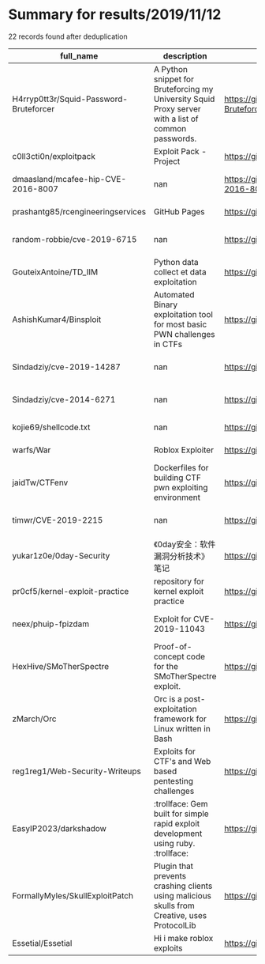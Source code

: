 
# Summary for results/2019/11/12
    
22 records found after deduplication

| full_name | description | html_url | matched_list | matched_count | pushed_at | size | stargazers_count | language | forks_count | vul_ids |
|----------------------------------------|-----------------------------------------------------------------------------------------------------|-----------------------------------------------------------|----------------|-----------------|---------------------------|--------|--------------------|------------|---------------|--------------------|
| H4rryp0tt3r/Squid-Password-Bruteforcer | A Python snippet for Bruteforcing my University Squid Proxy server with a list of common passwords. | https://github.com/H4rryp0tt3r/Squid-Password-Bruteforcer | ['exploit'] | 1 | 2019-11-12 11:32:00+00:00 | 3 | 4 | Python | 3 | [] |
| c0ll3cti0n/exploitpack | Exploit Pack - Project | https://github.com/c0ll3cti0n/exploitpack | ['exploit'] | 1 | 2019-11-12 19:58:26+00:00 | 11519 | 35 | Python | 243 | [] |
| dmaasland/mcafee-hip-CVE-2016-8007 | nan | https://github.com/dmaasland/mcafee-hip-CVE-2016-8007 | ['cve-2'] | 1 | 2019-11-12 19:23:48+00:00 | 3 | 1 | Ruby | 0 | ['CVE-2016-8007'] |
| prashantg85/rcengineeringservices | GitHub Pages | https://github.com/prashantg85/rcengineeringservices | ['rce'] | 1 | 2019-11-12 15:53:50+00:00 | 388 | 0 | nan | 0 | [] |
| random-robbie/cve-2019-6715 | nan | https://github.com/random-robbie/cve-2019-6715 | ['cve-2'] | 1 | 2019-11-12 14:54:10+00:00 | 6 | 8 | Go | 2 | ['CVE-2019-6715'] |
| GouteixAntoine/TD_IIM | Python data collect et data exploitation | https://github.com/GouteixAntoine/TD_IIM | ['exploit'] | 1 | 2019-11-12 13:01:26+00:00 | 0 | 0 | | 0 | [] |
| AshishKumar4/Binsploit | Automated Binary exploitation tool for most basic PWN challenges in CTFs | https://github.com/AshishKumar4/Binsploit | ['exploit'] | 1 | 2019-11-12 12:38:05+00:00 | 0 | 0 | | 0 | [] |
| Sindadziy/cve-2019-14287 | nan | https://github.com/Sindadziy/cve-2019-14287 | ['cve-2'] | 1 | 2019-11-12 12:18:21+00:00 | 3059 | 0 | | 0 | ['CVE-2019-14287'] |
| Sindadziy/cve-2014-6271 | nan | https://github.com/Sindadziy/cve-2014-6271 | ['cve-2'] | 1 | 2019-11-12 12:16:54+00:00 | 346 | 0 | | 0 | ['CVE-2014-6271'] |
| kojie69/shellcode.txt | nan | https://github.com/kojie69/shellcode.txt | ['shellcode'] | 1 | 2019-11-12 10:30:26+00:00 | 0 | 0 | nan | 0 | [] |
| warfs/War | Roblox Exploiter | https://github.com/warfs/War | ['exploit'] | 1 | 2019-11-12 04:22:55+00:00 | 0 | 0 | | 0 | [] |
| jaidTw/CTFenv | Dockerfiles for building CTF pwn exploiting environment | https://github.com/jaidTw/CTFenv | ['exploit'] | 1 | 2019-11-12 05:51:45+00:00 | 4 | 0 | Dockerfile | 0 | [] |
| timwr/CVE-2019-2215 | nan | https://github.com/timwr/CVE-2019-2215 | ['cve-2'] | 1 | 2019-11-12 03:58:00+00:00 | 17 | 63 | C | 25 | ['CVE-2019-2215'] |
| yukar1z0e/0day-Security | 《0day安全：软件漏洞分析技术》笔记 | https://github.com/yukar1z0e/0day-Security | ['0day'] | 1 | 2019-11-12 09:15:08+00:00 | 4885 | 1 | C++ | 0 | [] |
| pr0cf5/kernel-exploit-practice | repository for kernel exploit practice | https://github.com/pr0cf5/kernel-exploit-practice | ['exploit'] | 1 | 2019-11-12 14:40:38+00:00 | 42950 | 240 | Batchfile | 33 | [] |
| neex/phuip-fpizdam | Exploit for CVE-2019-11043 | https://github.com/neex/phuip-fpizdam | ['exploit'] | 1 | 2019-11-12 18:53:14+00:00 | 7343 | 1668 | Go | 250 | ['CVE-2019-11043'] |
| HexHive/SMoTherSpectre | Proof-of-concept code for the SMoTherSpectre exploit. | https://github.com/HexHive/SMoTherSpectre | ['exploit'] | 1 | 2019-11-12 14:49:25+00:00 | 10971 | 57 | C | 13 | [] |
| zMarch/Orc | Orc is a post-exploitation framework for Linux written in Bash | https://github.com/zMarch/Orc | ['exploit'] | 1 | 2019-11-12 18:21:27+00:00 | 280 | 356 | Shell | 49 | [] |
| reg1reg1/Web-Security-Writeups | Exploits for CTF's and Web based pentesting challenges | https://github.com/reg1reg1/Web-Security-Writeups | ['exploit'] | 1 | 2019-11-12 00:36:27+00:00 | 346 | 2 | Python | 1 | [] |
| EasyIP2023/darkshadow | :trollface: Gem built for simple rapid exploit development using ruby. :trollface: | https://github.com/EasyIP2023/darkshadow | ['exploit'] | 1 | 2019-11-12 22:26:13+00:00 | 3638 | 1 | Ruby | 0 | [] |
| FormallyMyles/SkullExploitPatch | Plugin that prevents crashing clients using malicious skulls from Creative, uses ProtocolLib | https://github.com/FormallyMyles/SkullExploitPatch | ['exploit'] | 1 | 2019-11-12 20:01:48+00:00 | 18 | 6 | Java | 9 | [] |
| Essetial/Essetial | Hi i make roblox exploits | https://github.com/Essetial/Essetial | ['exploit'] | 1 | 2019-11-12 22:00:11+00:00 | 788 | 0 | | 0 | [] |
